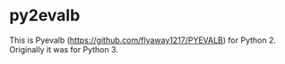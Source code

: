# py2evalb

This is Pyevalb (https://github.com/flyaway1217/PYEVALB) for Python 2. Originally it was for Python 3.
